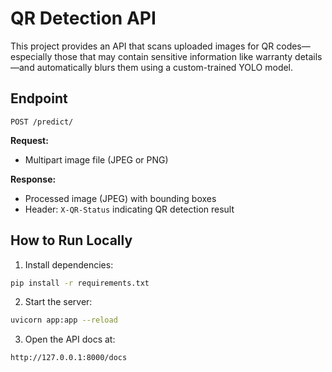 # QR Detection API

This project provides an API that scans uploaded images for QR codes—especially those that may contain sensitive information like warranty details—and automatically blurs them using a custom-trained YOLO model.

## Endpoint

`POST /predict/`

**Request:**  
- Multipart image file (JPEG or PNG)

**Response:**  
- Processed image (JPEG) with bounding boxes
- Header: `X-QR-Status` indicating QR detection result

## How to Run Locally

1. Install dependencies:

```bash
pip install -r requirements.txt
````

2. Start the server:

```bash
uvicorn app:app --reload
```

3. Open the API docs at:

```
http://127.0.0.1:8000/docs
```
